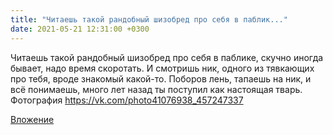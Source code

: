```yaml
---
title: "Читаешь такой рандобный шизобред про себя в паблик..."
date: 2021-05-21 12:31:00 +0300
---
```


Читаешь такой рандобный шизобред про себя в паблике, скучно иногда бывает, надо время скоротать. И смотришь ник, одного из тявкающих про тебя, вроде знакомый какой-то. Поборов лень, тапаешь на ник, и всё понимаешь, много лет назад ты поступил как настоящая тварь.
Фотография
https://vk.com/photo41076938_457247337

[Вложение](https://vk.com/photo41076938_457247337)
